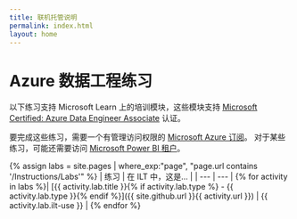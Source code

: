 ```yaml
---
title: 联机托管说明
permalink: index.html
layout: home
---
```


# Azure 数据工程练习

以下练习支持 Microsoft Learn 上的培训模块，这些模块支持 [Microsoft Certified: Azure Data Engineer Associate](https://learn.microsoft.com/certifications/azure-data-engineer/) 认证。

要完成这些练习，需要一个有管理访问权限的 [Microsoft Azure 订阅](https://azure.microsoft.com/free)。 对于某些练习，可能还需要访问 [Microsoft Power BI 租户](https://learn.microsoft.com/power-bi/fundamentals/service-self-service-signup-for-power-bi)。

{% assign labs = site.pages | where_exp:"page", "page.url contains '/Instructions/Labs'" %}
| 练习 | 在 ILT 中，这是… |
| --- | --- |
{% for activity in labs %}| [{{ activity.lab.title }}{% if activity.lab.type %} - {{ activity.lab.type }}{% endif %}]({{ site.github.url }}{{ activity.url }}) | {{ activity.lab.ilt-use }} |
{% endfor %}
